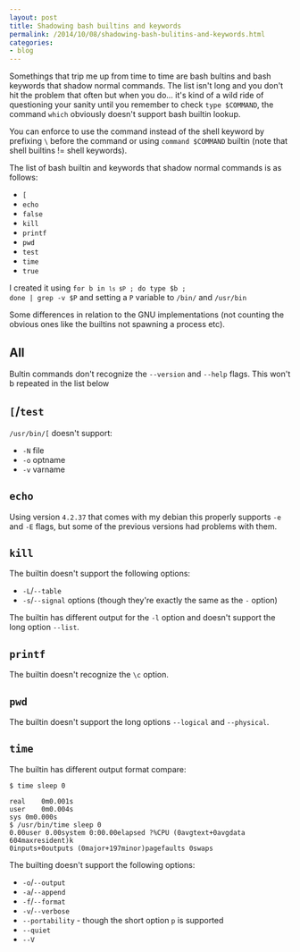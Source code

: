 ```yaml
---
layout: post
title: Shadowing bash builtins and keywords
permalink: /2014/10/08/shadowing-bash-bulitins-and-keywords.html
categories:
- blog
---
```


Somethings that trip me up from time to time are bash bultins and bash keywords
that shadow normal commands. The list isn't long and you don't hit the problem
that often but when you do... it's kind of a wild ride of questioning your
sanity until you remember to check `type $COMMAND`, the command `which`
obviously doesn't support bash builtin lookup.

You can enforce to use the command instead of the shell keyword by prefixing `\`
before the command or using `command $COMMAND` builtin (note that shell builtins
!= shell keywords).

The list of bash builtin and keywords that shadow normal commands is as follows:

* `[` &nbsp;
* `echo` 
* `false` 
* `kill` 
* `printf` 
* `pwd` 
* `test` 
* `time` 
* `true`     

I created it using <code>for b in `ls $P` ; do type $b ; done | grep -v $P</code> and
setting a `P` variable to `/bin/` and `/usr/bin`

Some differences in relation to the GNU implementations (not counting the
obvious ones like the builtins not spawning a process etc).

All
----

Bultin commands don't recognize the `--version` and `--help` flags.  This won't
b repeated in the list below

`[`/`test`
----------

`/usr/bin/[` doesn't support:

* `-N` file
* `-o` optname
* `-v` varname


`echo`
------

Using version `4.2.37` that comes with my debian this properly supports `-e` and
`-E` flags, but some of the previous versions had problems with them.

`kill`
------

The builtin doesn't support the following options:
* `-L`/`--table` 
* `-s`/`--signal` options (though they're exactly the same as the `-` option)

The builtin has different output for the `-l` option and doesn't support the
long option `--list`.

`printf`
--------

The builtin doesn't recognize the `\c` option.

`pwd`
-----

The builtin doesn't support the long options `--logical` and `--physical`.

`time`
------

The builtin has different output format compare:

	$ time sleep 0

	real	0m0.001s
	user	0m0.004s
	sys	0m0.000s
	$ /usr/bin/time sleep 0
	0.00user 0.00system 0:00.00elapsed ?%CPU (0avgtext+0avgdata 604maxresident)k
	0inputs+0outputs (0major+197minor)pagefaults 0swaps

The builting doesn't support the following options:
* `-o`/`--output`
* `-a`/`--append` 
* `-f`/`--format` 
* `-v`/`--verbose` 
* `--portability` - though the short option `p` is supported
* `--quiet`
* `--V` 
